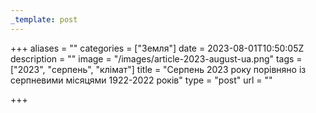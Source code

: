 ```yaml
---
_template: post
---
```


+++
aliases = ""
categories = ["Земля"]
date = 2023-08-01T10:50:05Z
description = ""
image = "/images/article-2023-august-ua.png"
tags = ["2023", "серпень", "клiмат"]
title = "Серпень 2023 року порівняно із серпневими місяцями 1922-2022 років"
type = "post"
url = ""

+++
